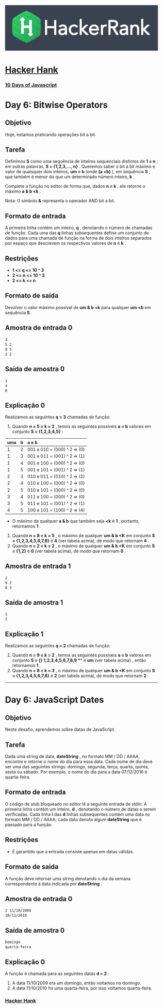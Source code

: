 # ![hackerrank](../../hackerrank.jpg)

# [Hacker Hank](https://github.com/kakanew/Hacker_Hank)

### [10 Days of Javascript](https://github.com/kakanew/Hacker_Hank/tree/master/10_Days_of_Javascript)

# Day 6: Bitwise Operators

## Objetivo

Hoje, estamos praticando operações bit a bit.

## Tarefa

Definimos **S** como uma sequência de inteiros sequenciais distintos de **1** a **n** ; em outras palavras, **S = {1,2,3,…, n}** . Queremos saber o bit a bit máximo e valor de quaisquer dois inteiros, **um** e **b** (onde **(a <b)** ), em sequência **S** , que também é menor do que um determinado número inteiro, **k** .

Complete a função no editor de forma que, dados **n** e **k** , ele retorne o máximo **a & b <k** .

Nota: O símbolo **&** representa o operador AND bit a bit.

## Formato de entrada

A primeira linha contém um inteiro, **q** , denotando o número de chamadas de função.
Cada uma das **q** linhas subsequentes define um conjunto de dados para uma chamada de função na forma de dois inteiros separados por espaço que descrevem os respectivos valores de **n** e **k** .

## Restrições

- **1 <= q <= 10 ^ 3**
- **2 <= n <= 10 ^ 3**
- **2 <= k <= n**

## Formato de saída

Devolver o valor máximo possível de **um & b <k** para qualquer **um <b** em sequência **S** .

## Amostra de entrada 0

```
3 
5 2 
8 5 
2 2
```

## Saída de amostra 0

```
1 
4 
0
```

## Explicação 0

Realizamos as seguintes **q = 3** chamadas de função:

1. Quando **n = 5** e **k = 2** , temos as seguintes possíveis **a** e **b** valores em conjunto **S = {1,2,3,4,5}** :

| uma  | b    | a e b                        |
| :--- | :--- | :--------------------------- |
| 1    | 2    | 001 e 010 = (000) ^ 2 => (0) |
| 1    | 3    | 001 e 011 = (001) ^ 2 => (1) |
| 1    | 4    | 001 e 100 = (000) ^ 2 => (0) |
| 1    | 5    | 001 e 101 = (001) ^ 2 => (1) |
| 2    | 3    | 010 e 011 = (010) ^ 2 => (2) |
| 2    | 4    | 010 e 100 = (000) ^ 2 => (0) |
| 2    | 5    | 010 e 101 = (000) ^ 2 => (0) |
| 3    | 4    | 011 e 100 = (000) ^ 2 => (0) |
| 3    | 5    | 011 e 101 = (001) ^ 2 => (1) |
| 4    | 5    | 100 e 101 = (100) ^ 2 => (4) |

- O máximo de qualquer **a & b** que também seja **<k** é **1** , portanto, retornamos **1** .

1. Quando **n = 8** e **k = 5** , o máximo de qualquer **um & b <K** em conjunto **S = {1,2,3,4,5,6,7,8}** é **4** (ver tabela acima), de modo que retornam **4** .
2. Quando **n = 2** e **k = 2** , o máximo de qualquer **um & b <K** em conjunto **S = {1,2}** é **0** (ver tabela acima), de modo que retornam **0** .

## Amostra de entrada 1

```
2 
9 2 
8 3
```

## Saída de amostra 1

```
1 
2
```

## Explicação 1

Realizamos as seguintes **q = 2** chamadas de função:

1. Quando **n = 9** e **k = 2** , temos as seguintes possíveis **a** e **b** valores em conjunto **S = {} 1,2,3,4,5,6,7,8,9 \**** é **um** (ver tabela acima) , então retornamos **1** .
2. Quando **n = 8** e **k = 3** , o máximo de qualquer **um & b <K** em conjunto **S = {1,2,3,4,5,6,7,8}** é **2** (ver tabela acima), de modo que retornam **2** .

------

# Day 6: JavaScript Dates

## Objetivo

Neste desafio, aprendemos sobre datas de JavaScript. 

## Tarefa

Dada uma string de data, **dateString** , no formato MM / DD / AAAA, encontre e retorne o nome do dia para essa data. Cada nome de dia deve ser uma das seguintes strings: domingo, segunda, terça, quarta, quinta, sexta ou sábado. Por exemplo, o nome do dia para a data 07/12/2016 é quarta-feira.

## Formato de entrada

O código de stub bloqueado no editor lê a seguinte entrada de stdin:
A primeira linha contém um inteiro, **d** , denotando o número de datas a serem verificadas.
Cada linha **i** das **d** linhas subsequentes contém uma data no formato MM / DD / AAAA; cada data denota algum **dateString** que é passado para a função.

## Restrições

- É garantido que a entrada consiste apenas em datas válidas.

## Formato de saída

A função deve retornar uma string denotando o dia da semana correspondente à data indicada por **dateString** .

## Amostra de entrada 0

```
2 11/10/2009 
10/11/2010
```

## Saída de amostra 0

```
Domingo 
quarta-feira
```

## Explicação 0

A função é chamada para as seguintes datas **d = 2** :

1. A data 11/10/2009 era um domingo, então voltamos no domingo.
2. A data 11/10/2010 foi uma quarta-feira, por isso voltamos quarta-feira.

### [Hacker Hank](https://github.com/kakanew/Hacker_Hank)

